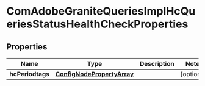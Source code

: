 
# ComAdobeGraniteQueriesImplHcQueriesStatusHealthCheckProperties

## Properties
Name | Type | Description | Notes
------------ | ------------- | ------------- | -------------
**hcPeriodtags** | [**ConfigNodePropertyArray**](ConfigNodePropertyArray.md) |  |  [optional]



